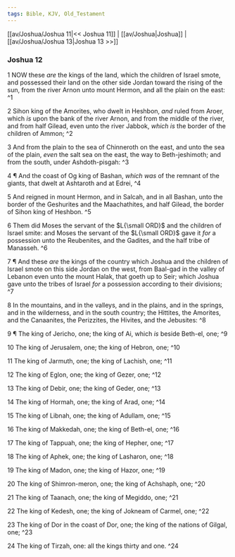 ```yaml
---
tags: Bible, KJV, Old_Testament
---
```


[[av/Joshua/Joshua 11|<< Joshua 11]] | [[av/Joshua|Joshua]] | [[av/Joshua/Joshua 13|Joshua 13 >>]]

### Joshua 12

1 NOW these _are_ the kings of the land, which the children of Israel smote, and possessed their land on the other side Jordan toward the rising of the sun, from the river Arnon unto mount Hermon, and all the plain on the east: ^1

2 Sihon king of the Amorites, who dwelt in Heshbon, _and_ ruled from Aroer, which _is_ upon the bank of the river Arnon, and from the middle of the river, and from half Gilead, even unto the river Jabbok, _which_ _is_ the border of the children of Ammon; ^2

3 And from the plain to the sea of Chinneroth on the east, and unto the sea of the plain, _even_ the salt sea on the east, the way to Beth-jeshimoth; and from the south, under Ashdoth-pisgah: ^3

4 ¶ And the coast of Og king of Bashan, _which_ _was_ of the remnant of the giants, that dwelt at Ashtaroth and at Edrei, ^4

5 And reigned in mount Hermon, and in Salcah, and in all Bashan, unto the border of the Geshurites and the Maachathites, and half Gilead, the border of Sihon king of Heshbon. ^5

6 Them did Moses the servant of the $L{\small ORD}$ and the children of Israel smite: and Moses the servant of the $L{\small ORD}$ gave it _for_ a possession unto the Reubenites, and the Gadites, and the half tribe of Manasseh. ^6

7 ¶ And these _are_ the kings of the country which Joshua and the children of Israel smote on this side Jordan on the west, from Baal-gad in the valley of Lebanon even unto the mount Halak, that goeth up to Seir; which Joshua gave unto the tribes of Israel _for_ a possession according to their divisions; ^7

8 In the mountains, and in the valleys, and in the plains, and in the springs, and in the wilderness, and in the south country; the Hittites, the Amorites, and the Canaanites, the Perizzites, the Hivites, and the Jebusites: ^8

9 ¶ The king of Jericho, one; the king of Ai, which _is_ beside Beth-el, one; ^9

10 The king of Jerusalem, one; the king of Hebron, one; ^10

11 The king of Jarmuth, one; the king of Lachish, one; ^11

12 The king of Eglon, one; the king of Gezer, one; ^12

13 The king of Debir, one; the king of Geder, one; ^13

14 The king of Hormah, one; the king of Arad, one; ^14

15 The king of Libnah, one; the king of Adullam, one; ^15

16 The king of Makkedah, one; the king of Beth-el, one; ^16

17 The king of Tappuah, one; the king of Hepher, one; ^17

18 The king of Aphek, one; the king of Lasharon, one; ^18

19 The king of Madon, one; the king of Hazor, one; ^19

20 The king of Shimron-meron, one; the king of Achshaph, one; ^20

21 The king of Taanach, one; the king of Megiddo, one; ^21

22 The king of Kedesh, one; the king of Jokneam of Carmel, one; ^22

23 The king of Dor in the coast of Dor, one; the king of the nations of Gilgal, one; ^23

24 The king of Tirzah, one: all the kings thirty and one. ^24
